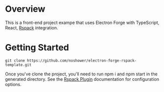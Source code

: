 # Overview

This is a front-end project exampe that uses Electron Forge with TypeScript, React, [Rspack](https://github.com/web-infra-dev/rspack) integration.

#

# Getting Started

```
git clone https://github.com/noshower/electron-forge-rspack-template.git
```

Once you've clone the project, you'll need to run npm i and npm start in the generated directory. See the [Rspack Plugin](https://github.com/noshower/electron-forge-plugin-rspack) documentation for configuration options.
